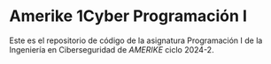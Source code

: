 # Amerike 1Cyber Programación I

Este es el repositorio de código de la asignatura Programación I de la Ingeniería en Ciberseguridad de _AMERIKE_ ciclo 2024-2.
